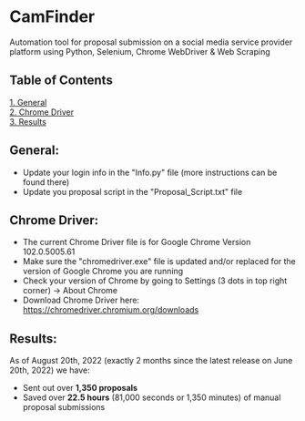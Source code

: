 # CamFinder
Automation tool for proposal submission on a social media service provider platform using Python, Selenium, Chrome WebDriver & Web Scraping

## Table of Contents
[1. General](#General)  
[2. Chrome Driver](#Chrome-Driver)  
[3. Results](#Results)

## General:
  - Update your login info in the "Info.py" file (more instructions can be found there)
  - Update you proposal script in the "Proposal_Script.txt" file

## Chrome Driver:
  - The current Chrome Driver file is for Google Chrome Version 102.0.5005.61
  - Make sure the "chromedriver.exe" file is updated and/or replaced for the version of Google Chrome you are running
  - Check your version of Chrome by going to Settings (3 dots in top right corner) -> About Chrome
  - Download Chrome Driver here: https://chromedriver.chromium.org/downloads

## Results:
As of August 20th, 2022 (exactly 2 months since the latest release on June 20th, 2022) we have:
- Sent out over **1,350 proposals**
- Saved over **22.5 hours** (81,000 seconds or 1,350 minutes) of manual proposal submissions
